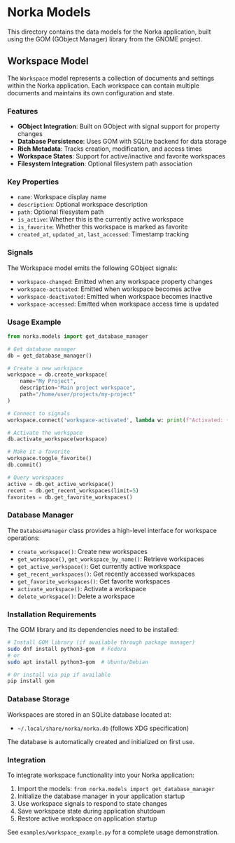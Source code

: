 # Norka Models

This directory contains the data models for the Norka application, built using the GOM (GObject Manager) library from
the GNOME project.

## Workspace Model

The `Workspace` model represents a collection of documents and settings within the Norka application. Each workspace can
contain multiple documents and maintains its own configuration and state.

### Features

- **GObject Integration**: Built on GObject with signal support for property changes
- **Database Persistence**: Uses GOM with SQLite backend for data storage
- **Rich Metadata**: Tracks creation, modification, and access times
- **Workspace States**: Support for active/inactive and favorite workspaces
- **Filesystem Integration**: Optional filesystem path association

### Key Properties

- `name`: Workspace display name
- `description`: Optional workspace description
- `path`: Optional filesystem path
- `is_active`: Whether this is the currently active workspace
- `is_favorite`: Whether this workspace is marked as favorite
- `created_at`, `updated_at`, `last_accessed`: Timestamp tracking

### Signals

The Workspace model emits the following GObject signals:

- `workspace-changed`: Emitted when any workspace property changes
- `workspace-activated`: Emitted when workspace becomes active
- `workspace-deactivated`: Emitted when workspace becomes inactive
- `workspace-accessed`: Emitted when workspace access time is updated

### Usage Example

```python
from norka.models import get_database_manager

# Get database manager
db = get_database_manager()

# Create a new workspace
workspace = db.create_workspace(
    name="My Project",
    description="Main project workspace",
    path="/home/user/projects/my-project"
)

# Connect to signals
workspace.connect('workspace-activated', lambda w: print(f"Activated: {w.name}"))

# Activate the workspace
db.activate_workspace(workspace)

# Make it a favorite
workspace.toggle_favorite()
db.commit()

# Query workspaces
active = db.get_active_workspace()
recent = db.get_recent_workspaces(limit=5)
favorites = db.get_favorite_workspaces()
```

### Database Manager

The `DatabaseManager` class provides a high-level interface for workspace operations:

- `create_workspace()`: Create new workspaces
- `get_workspace()`, `get_workspace_by_name()`: Retrieve workspaces
- `get_active_workspace()`: Get currently active workspace
- `get_recent_workspaces()`: Get recently accessed workspaces
- `get_favorite_workspaces()`: Get favorite workspaces
- `activate_workspace()`: Activate a workspace
- `delete_workspace()`: Delete a workspace

### Installation Requirements

The GOM library and its dependencies need to be installed:

```bash
# Install GOM library (if available through package manager)
sudo dnf install python3-gom  # Fedora
# or
sudo apt install python3-gom  # Ubuntu/Debian

# Or install via pip if available
pip install gom
```

### Database Storage

Workspaces are stored in an SQLite database located at:

- `~/.local/share/norka/norka.db` (follows XDG specification)

The database is automatically created and initialized on first use.

### Integration

To integrate workspace functionality into your Norka application:

1. Import the models: `from norka.models import get_database_manager`
2. Initialize the database manager in your application startup
3. Use workspace signals to respond to state changes
4. Save workspace state during application shutdown
5. Restore active workspace on application startup

See `examples/workspace_example.py` for a complete usage demonstration.
